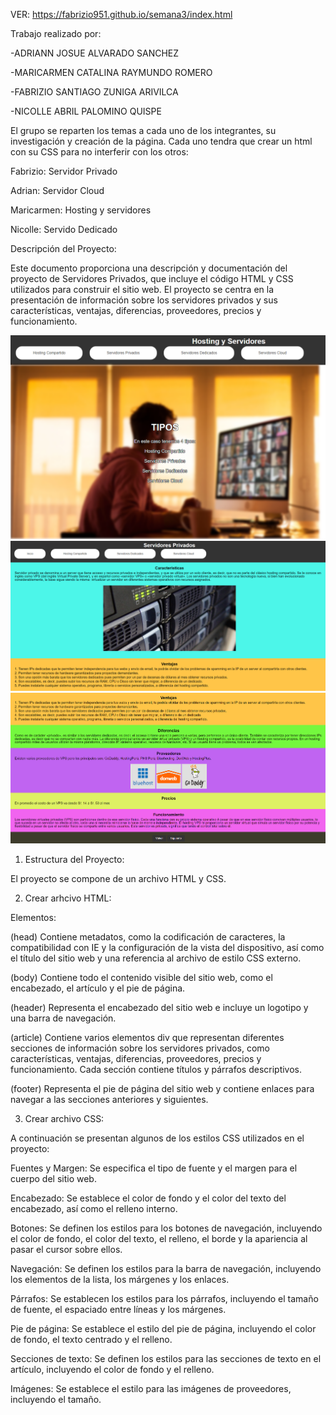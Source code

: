 VER: https://fabrizio951.github.io/semana3/index.html

Trabajo realizado por: 

-ADRIANN JOSUE ALVARADO SANCHEZ

-MARICARMEN CATALINA RAYMUNDO ROMERO

-FABRIZIO SANTIAGO ZUNIGA ARIVILCA

-NICOLLE ABRIL PALOMINO QUISPE

El grupo se reparten los temas a cada uno de los integrantes, su investigación y creación de la página. Cada uno tendra que crear un html con su CSS para no interferir con los otros:

Fabrizio: Servidor Privado

Adrian: Servidor Cloud

Maricarmen: Hosting y servidores

Nicolle: Servido Dedicado

Descripción del Proyecto:

Este documento proporciona una descripción y documentación del proyecto de Servidores Privados, que incluye el código HTML y CSS utilizados para construir el sitio web. El proyecto se centra en la presentación de información sobre los servidores privados y sus características, ventajas, diferencias, proveedores, precios y funcionamiento.

![ERROR AL SUBIR LA IMAGEN](landimg/foto1.png)
![ERROR AL SUBIR LA IMAGEN](landimg/foto2.png)
![ERROR AL SUBIR LA IMAGEN](landimg/foto3.png)

1. Estructura del Proyecto:

El proyecto se compone de un archivo HTML y CSS.

2. Crear arhcivo HTML:

Elementos:

(head) Contiene metadatos, como la codificación de caracteres, la compatibilidad con IE y la configuración de la vista del dispositivo, así como el título del sitio web y una referencia al archivo de estilo CSS externo.
  
(body) Contiene todo el contenido visible del sitio web, como el encabezado, el artículo y el pie de página.
  
(header) Representa el encabezado del sitio web e incluye un logotipo y una barra de navegación.
  
(article) Contiene varios elementos div que representan diferentes secciones de información sobre los servidores privados, como características, ventajas, diferencias, proveedores, precios y funcionamiento. Cada sección contiene títulos y párrafos descriptivos.
  
(footer) Representa el pie de página del sitio web y contiene enlaces para navegar a las secciones anteriores y siguientes.

3. Crear archivo CSS:

A continuación se presentan algunos de los estilos CSS utilizados en el proyecto:

Fuentes y Margen: Se especifica el tipo de fuente y el margen para el cuerpo del sitio web.

Encabezado: Se establece el color de fondo y el color del texto del encabezado, así como el relleno interno.

Botones: Se definen los estilos para los botones de navegación, incluyendo el color de fondo, el color del texto, el relleno, el borde y la apariencia al pasar el cursor sobre ellos.

Navegación: Se definen los estilos para la barra de navegación, incluyendo los elementos de la lista, los márgenes y los enlaces.

Párrafos: Se establecen los estilos para los párrafos, incluyendo el tamaño de fuente, el espaciado entre líneas y los márgenes.

Pie de página: Se establece el estilo del pie de página, incluyendo el color de fondo, el texto centrado y el relleno.

Secciones de texto: Se definen los estilos para las secciones de texto en el artículo, incluyendo el color de fondo y el relleno.

Imágenes: Se establece el estilo para las imágenes de proveedores, incluyendo el tamaño.
